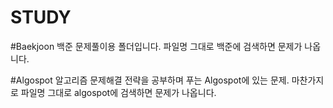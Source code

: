 # STUDY

#Baekjoon 
백준 문제풀이용 폴더입니다.
파일명 그대로 백준에 검색하면 문제가 나옵니다.

#Algospot
알고리즘 문제해결 전략을 공부하며 푸는
Algospot에 있는 문제.
마찬가지로 파일명 그대로 algospot에 검색하면 문제가 나옵니다.
